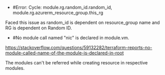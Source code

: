 - #Error: Cycle: module.rg.random_id.random_id, module.rg.azurerm_resource_group.this_rg

Faced this issue as random_id is dependent on resource_group name and RG is dependent on Random ID.

- #No module call named "nic" is declared in module.vm.

https://stackoverflow.com/questions/59132282/terraform-reports-no-module-called-name-of-the-module-is-declared-in-root

The modules can't be referred while creating resource in respective modules.
